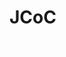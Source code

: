 # JCoC

![Class diagram showing the relations between the entity classes](/imgs/classes.svg "Classes diagram")